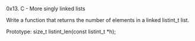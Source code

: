 0x13. C - More singly linked lists

Write a function that returns the number of elements in a linked listint_t list.

Prototype: size_t listint_len(const listint_t *h);
